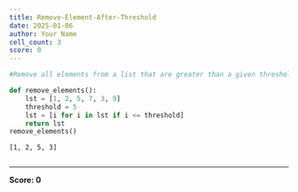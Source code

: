 ```yaml
---
title: Remove-Element-After-Threshold
date: 2025-01-06
author: Your Name
cell_count: 3
score: 0
---
```


```python
#Remove all elements from a list that are greater than a given threshold
```


```python
def remove_elements():
    lst = [1, 2, 5, 7, 3, 9]
    threshold = 5
    lst = [i for i in lst if i <= threshold]
    return lst
remove_elements()
```




    [1, 2, 5, 3]




```python

```


---
**Score: 0**
